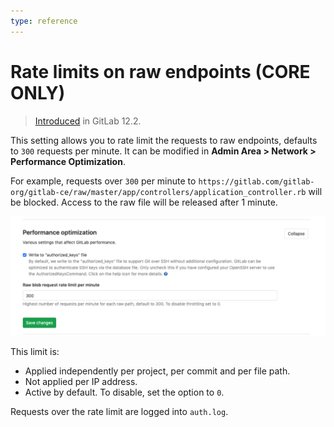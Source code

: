 ```yaml
---
type: reference
---
```


# Rate limits on raw endpoints **(CORE ONLY)**

> [Introduced](https://gitlab.com/gitlab-org/gitlab-ce/merge_requests/30829) in GitLab 12.2.

This setting allows you to rate limit the requests to raw endpoints, defaults to `300` requests per minute. 
It can be modified in **Admin Area > Network > Performance Optimization**.

For example, requests over `300` per minute to `https://gitlab.com/gitlab-org/gitlab-ce/raw/master/app/controllers/application_controller.rb` will be blocked. Access to the raw file will be released after 1 minute.

![Rate limits on raw endpoints](img/rate_limits_on_raw_endpoints.png)

This limit is:

- Applied independently per project, per commit and per file path.
- Not applied per IP address.
- Active by default. To disable, set the option to `0`.

Requests over the rate limit are logged into `auth.log`.
